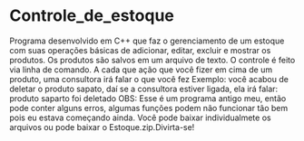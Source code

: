 # Controle_de_estoque
Programa desenvolvido em C++ que faz o gerenciamento de um estoque com suas operações básicas de adicionar, editar, excluir e mostrar os produtos. 
Os produtos são salvos em um arquivo de texto.
O controle é feito via linha de comando.
A cada que ação que você fizer em cima de um produto, uma consultora irá falar o que você fez
Exemplo: você acabou de deletar o produto sapato, daí se a consultora estiver ligada, ela irá falar: produto saparto foi deletado
OBS: Esse é um programa antigo meu, então pode conter alguns erros, algumas funções podem não funcionar tão bem pois eu estava começando ainda. 
Você pode baixar individualmete os arquivos ou pode baixar o Estoque.zip.Divirta-se!
